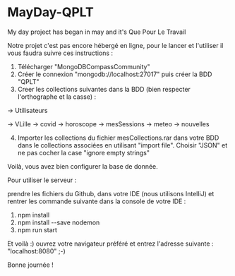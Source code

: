 # MayDay-QPLT
My day project has began in may and it's Que Pour Le Travail

Notre projet c'est pas encore hébergé en ligne, pour le lancer et l'utiliser il vous faudra suivre ces instructions :

1) Télécharger "MongoDBCompassCommunity"
2) Créer le connexion "mongodb://localhost:27017" puis créer la BDD "QPLT"
3) Creer les collections suivantes dans la BDD (bien respecter l'orthographe et la casse) :
  
  -> Utilisateurs
  
  -> VLille
  -> covid
  -> horoscope
  -> mesSessions
  -> meteo
  -> nouvelles
  
4) Importer les collections du fichier mesCollections.rar dans votre BDD dans le collections associées en utilisant "import file".
    Choisir "JSON" et ne pas cocher la case "ignore empty strings"

Voilà, vous avez bien configurer la base de donnée.

Pour utiliser le serveur : 

prendre les fichiers du Github, dans votre IDE (nous utilisons IntelliJ) et rentrer les commande suivante dans la console de votre IDE : 

1) npm install
2) npm install --save nodemon
3) npm run start

Et voilà :) ouvrez votre navigateur préféré et entrez l'adresse suivante : "localhost:8080" ;-)

Bonne journée !
